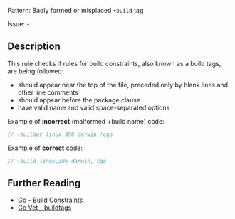 Pattern: Badly formed or misplaced `+build` tag

Issue: -

## Description

This rule checks if rules for build constraints, also known as a build tags, are being followed:
- should appear near the top of the file, preceded only by blank lines and other line comments
- should appear before the package clause
- have valid name and valid space-separated options


Example of **incorrect** (malformed +build name) code:

```go
// +builder linux,386 darwin,!cgo
```

Example of **correct** code:

```go
// +build linux,386 darwin,!cgo
```

## Further Reading

* [Go - Build Constraints](https://golang.org/pkg/go/build/#hdr-Build_Constraints)
* [Go Vet - buildtags](https://golang.org/cmd/vet/#hdr-Build_tags)
